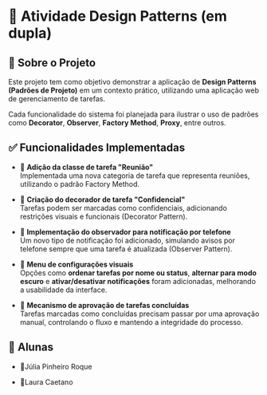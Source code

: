 # 📌 Atividade Design Patterns (em dupla)

## 📝 Sobre o Projeto

Este projeto tem como objetivo demonstrar a aplicação de **Design Patterns (Padrões de Projeto)** em um contexto prático, utilizando uma aplicação web de gerenciamento de tarefas.

Cada funcionalidade do sistema foi planejada para ilustrar o uso de padrões como **Decorator**, **Observer**, **Factory Method**, **Proxy**, entre outros.

## ✅ Funcionalidades Implementadas

- 🔹 **Adição da classe de tarefa "Reunião"**  
  Implementada uma nova categoria de tarefa que representa reuniões, utilizando o padrão Factory Method.

- 🔹 **Criação do decorador de tarefa "Confidencial"**  
  Tarefas podem ser marcadas como confidenciais, adicionando restrições visuais e funcionais (Decorator Pattern).

- 🔹 **Implementação do observador para notificação por telefone**  
  Um novo tipo de notificação foi adicionado, simulando avisos por telefone sempre que uma tarefa é atualizada (Observer Pattern).

- 🔹 **Menu de configurações visuais**  
  Opções como **ordenar tarefas por nome ou status**, **alternar para modo escuro** e **ativar/desativar notificações** foram adicionadas, melhorando a usabilidade da interface.

- 🔹 **Mecanismo de aprovação de tarefas concluídas**  
  Tarefas marcadas como concluídas precisam passar por uma aprovação manual, controlando o fluxo e mantendo a integridade do processo.



## 👥 Alunas

- 🔹Júlia Pinheiro Roque

- 🔹Laura Caetano
